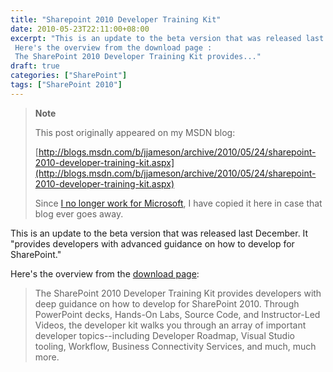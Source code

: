 ```yaml
---
title: "Sharepoint 2010 Developer Training Kit"
date: 2010-05-23T22:11:00+08:00
excerpt: "This is an update to the beta version that was released last December. It \"provides developers with advanced guidance on how to develop for SharePoint.\" 
 Here's the overview from the download page : 
 The SharePoint 2010 Developer Training Kit provides..."
draft: true
categories: ["SharePoint"]
tags: ["SharePoint 2010"]
---
```


> **Note**
> 
> This post originally appeared on my MSDN blog:
> 
> [http://blogs.msdn.com/b/jjameson/archive/2010/05/24/sharepoint-2010-developer-training-kit.aspx](http://blogs.msdn.com/b/jjameson/archive/2010/05/24/sharepoint-2010-developer-training-kit.aspx)
> 
> Since [I no longer work for Microsoft](/blog/jjameson/2011/09/02/last-day-with-microsoft), I have copied it here in case that blog ever goes away.

This is an update to the beta version that was released last December. It "provides developers with advanced guidance on how to develop for SharePoint."

Here's the overview from the [download page](http://www.microsoft.com/downloads/details.aspx?FamilyID=83A80A0F-0906-4D7D-98E1-3DD6F58FF059&displaylang=en):

> The SharePoint 2010 Developer Training Kit provides developers with deep guidance on how to develop for SharePoint 2010. Through PowerPoint decks, Hands-On Labs, Source Code, and Instructor-Led Videos, the developer kit walks you through an array of important developer topics--including Developer Roadmap, Visual Studio tooling, Workflow, Business Connectivity Services, and much, much more.

